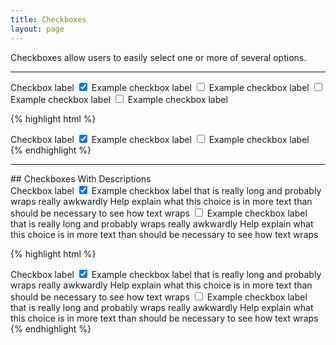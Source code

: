 ```yaml
---
title: Checkboxes
layout: page
---
```


<p class="t-4">Checkboxes allow users to easily select one or more of several options.</p>

<hr />

<div class="container-full-width">
	<div class="Form__group g-1_2">
		<label class="Form__label">Checkbox label</label>
		<label class="Form__radio-check">
			<input type="checkbox" name="check1" checked>
			<span class="Form__radio-check-label">Example checkbox label</span>
		</label>
		<label class="Form__radio-check">
			<input type="checkbox" name="check1">
			<span class="Form__radio-check-label">Example checkbox label</span>
		</label>
		<label class="Form__radio-check">
			<input type="checkbox" name="check1">
			<span class="Form__radio-check-label">Example checkbox label</span>
		</label>
		<label class="Form__radio-check">
			<input type="checkbox" name="check1">
			<span class="Form__radio-check-label">Example checkbox label</span>
		</label>
	</div>
</div>

{% highlight html %}
<div class="Form__group g-1_2">
	<label class="Form__label">Checkbox label</label>
	<label class="Form__radio-check">
		<input type="checkbox" name="check1" checked>
		<span class="Form__radio-check-label">Example checkbox label</span>
	</label>
	<label class="Form__radio-check">
		<input type="checkbox" name="check1">
		<span class="Form__radio-check-label">Example checkbox label</span>
	</label>
</div>
{% endhighlight %}

<hr />
## Checkboxes With Descriptions
<div class="container-full-width">
	<div class="Form__group">
		<label class="Form__label">Checkbox label</label>
		<label class="Form__radio-check">
			<input type="checkbox" name="check1" checked>
			<span class="Form__radio-check-label">Example checkbox label that is really long and probably wraps really awkwardly</span>
			<span class="Form__radio-check-description">Help explain what this choice is in more text than should be necessary to see how text wraps</span>
		</label>
		<label class="Form__radio-check">
			<input type="checkbox" name="check1">
			<span class="Form__radio-check-label">Example checkbox label that is really long and probably wraps really awkwardly</span>
			<span class="Form__radio-check-description">Help explain what this choice is in more text than should be necessary to see how text wraps</span>
		</label>
	</div>
</div>

{% highlight html %}
<div class="Form__group">
	<label class="Form__label">Checkbox label</label>
	<label class="Form__radio-check">
		<input type="checkbox" name="check1" checked>
		<span class="Form__radio-check-label">Example checkbox label that is really long and probably wraps really awkwardly</span>
		<span class="Form__radio-check-description">Help explain what this choice is in more text than should be necessary to see how text wraps</span>
	</label>
	<label class="Form__radio-check">
		<input type="checkbox" name="check1">
		<span class="Form__radio-check-label">Example checkbox label that is really long and probably wraps really awkwardly</span>
		<span class="Form__radio-check-description">Help explain what this choice is in more text than should be necessary to see how text wraps</span>
	</label>
</div>
{% endhighlight %}